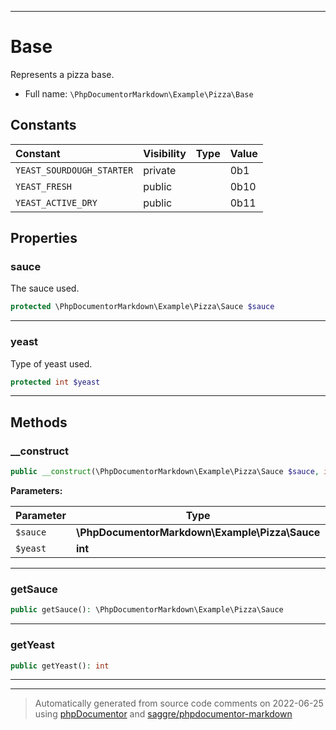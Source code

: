 ***

# Base

Represents a pizza base.



* Full name: `\PhpDocumentorMarkdown\Example\Pizza\Base`


## Constants

| Constant | Visibility | Type | Value |
|:---------|:-----------|:-----|:------|
|`YEAST_SOURDOUGH_STARTER`|private| |0b1|
|`YEAST_FRESH`|public| |0b10|
|`YEAST_ACTIVE_DRY`|public| |0b11|

## Properties


### sauce

The sauce used.

```php
protected \PhpDocumentorMarkdown\Example\Pizza\Sauce $sauce
```






***

### yeast

Type of yeast used.

```php
protected int $yeast
```






***

## Methods


### __construct



```php
public __construct(\PhpDocumentorMarkdown\Example\Pizza\Sauce $sauce, int $yeast = self::YEAST_SOURDOUGH_STARTER): mixed
```








**Parameters:**

| Parameter | Type | Description |
|-----------|------|-------------|
| `$sauce` | **\PhpDocumentorMarkdown\Example\Pizza\Sauce** |  |
| `$yeast` | **int** |  |




***

### getSauce



```php
public getSauce(): \PhpDocumentorMarkdown\Example\Pizza\Sauce
```











***

### getYeast



```php
public getYeast(): int
```











***


***
> Automatically generated from source code comments on 2022-06-25 using [phpDocumentor](http://www.phpdoc.org/) and [saggre/phpdocumentor-markdown](https://github.com/Saggre/phpDocumentor-markdown)
